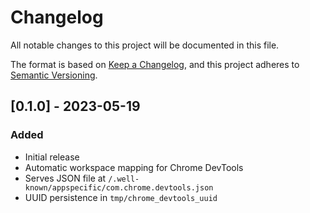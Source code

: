 # Changelog

All notable changes to this project will be documented in this file.

The format is based on [Keep a Changelog](https://keepachangelog.com/en/1.0.0/),
and this project adheres to [Semantic Versioning](https://semver.org/spec/v2.0.0.html).

## [0.1.0] - 2023-05-19

### Added
- Initial release
- Automatic workspace mapping for Chrome DevTools
- Serves JSON file at `/.well-known/appspecific/com.chrome.devtools.json`
- UUID persistence in `tmp/chrome_devtools_uuid`